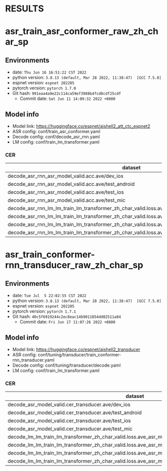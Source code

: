 <!-- Generated by scripts/utils/show_asr_result.sh -->
# RESULTS

# asr_train_asr_conformer_raw_zh_char_sp

## Environments
- date: `Thu Jun 16 16:51:22 CST 2022`
- python version: `3.8.13 (default, Mar 28 2022, 11:38:47)  [GCC 7.5.0]`
- espnet version: `espnet 202205`
- pytorch version: `pytorch 1.7.0`
- Git hash: `991eaa4a9e22c114ca59ef3988b4fcd0cdf25cdf`
  - Commit date: `Sat Jun 11 14:09:32 2022 +0800`

## Model info
- Model link: https://huggingface.co/espnet/aishell2_att_ctc_espnet2
- ASR config: conf/train_asr_conformer.yaml
- Decode config: conf/decode_asr_rnn.yaml 
- LM config: conf/train_lm_transformer.yaml 

### CER

|dataset|Snt|Wrd|Corr|Sub|Del|Ins|Err|S.Err|
|---|---|---|---|---|---|---|---|---|
|decode_asr_rnn_asr_model_valid.acc.ave/dev_ios|2500|24802|94.8|5.0|0.2|0.1|5.4|33.7|
|decode_asr_rnn_asr_model_valid.acc.ave/test_android|5000|49534|94.0|5.8|0.2|0.1|6.1|36.2|
|decode_asr_rnn_asr_model_valid.acc.ave/test_ios|5000|49534|94.5|5.4|0.2|0.1|5.7|34.5|
|decode_asr_rnn_asr_model_valid.acc.ave/test_mic|5000|49534|94.0|5.8|0.2|0.1|6.1|36.6|
|decode_asr_rnn_lm_lm_train_lm_transformer_zh_char_valid.loss.ave_asr_model_valid.acc.ave/dev_ios|2500|24802|94.9|4.9|0.3|0.1|5.2|31.6|
|decode_asr_rnn_lm_lm_train_lm_transformer_zh_char_valid.loss.ave_asr_model_valid.acc.ave/test_android|5000|49534|94.1|5.6|0.3|0.1|6.0|35.0|
|decode_asr_rnn_lm_lm_train_lm_transformer_zh_char_valid.loss.ave_asr_model_valid.acc.ave/test_ios|5000|49534|94.6|5.1|0.2|0.1|5.5|33.4|
|decode_asr_rnn_lm_lm_train_lm_transformer_zh_char_valid.loss.ave_asr_model_valid.acc.ave/test_mic|5000|49534|94.3|5.5|0.2|0.1|5.8|34.6|


# asr_train_conformer-rnn_transducer_raw_zh_char_sp

## Environments
- date: `Tue Jul  5 22:02:55 CST 2022`
- python version: `3.8.13 (default, Mar 28 2022, 11:38:47)  [GCC 7.5.0]`
- espnet version: `espnet 202205`
- pytorch version: `pytorch 1.7.1`
- Git hash: `40c5f6919244c2ec8eac14b9011854dd02511a04`
  - Commit date: `Fri Jun 17 11:07:26 2022 +0800`

## Model info
- Model link: https://huggingface.co/espnet/aishell2_transducer
- ASR config: conf/tuning/transducer/train_conformer-rnn_transducer.yaml
- Decode config: conf/tuning/transducer/decode.yaml
- LM config: conf/train_lm_transformer.yaml

### CER

|dataset|Snt|Wrd|Corr|Sub|Del|Ins|Err|S.Err|
|---|---|---|---|---|---|---|---|---|
|decode_asr_model_valid.cer_transducer.ave/dev_ios|2500|24802|94.8|5.0|0.2|0.1|5.3|32.4|
|decode_asr_model_valid.cer_transducer.ave/test_android|5000|49534|94.0|5.7|0.2|0.1|6.1|36.8|
|decode_asr_model_valid.cer_transducer.ave/test_ios|5000|49534|94.8|5.0|0.2|0.1|5.4|33.8|
|decode_asr_model_valid.cer_transducer.ave/test_mic|5000|49534|94.1|5.7|0.2|0.1|6.0|36.1|
|decode_lm_lm_train_lm_transformer_zh_char_valid.loss.ave_asr_model_valid.cer_transducer.ave/dev_ios|2500|24802|95.1|4.7|0.2|0.1|5.1|31.1|
|decode_lm_lm_train_lm_transformer_zh_char_valid.loss.ave_asr_model_valid.cer_transducer.ave/test_android|5000|49534|94.2|5.5|0.3|0.1|5.9|35.6|
|decode_lm_lm_train_lm_transformer_zh_char_valid.loss.ave_asr_model_valid.cer_transducer.ave/test_ios|5000|49534|94.9|4.9|0.2|0.1|5.2|32.6|
|decode_lm_lm_train_lm_transformer_zh_char_valid.loss.ave_asr_model_valid.cer_transducer.ave/test_mic|5000|49534|94.3|5.4|0.2|0.1|5.8|34.7|
